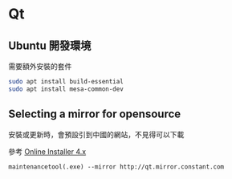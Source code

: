 # Qt


## Ubuntu 開發環境

需要額外安裝的套件
```bash
sudo apt install build-essential
sudo apt install mesa-common-dev
```

## Selecting a mirror for opensource
安裝或更新時，會預設引到中國的網站，不見得可以下載

參考 [Online Installer 4.x](https://wiki.qt.io/Online_Installer_4.x)

```
maintenancetool(.exe) --mirror http://qt.mirror.constant.com
```